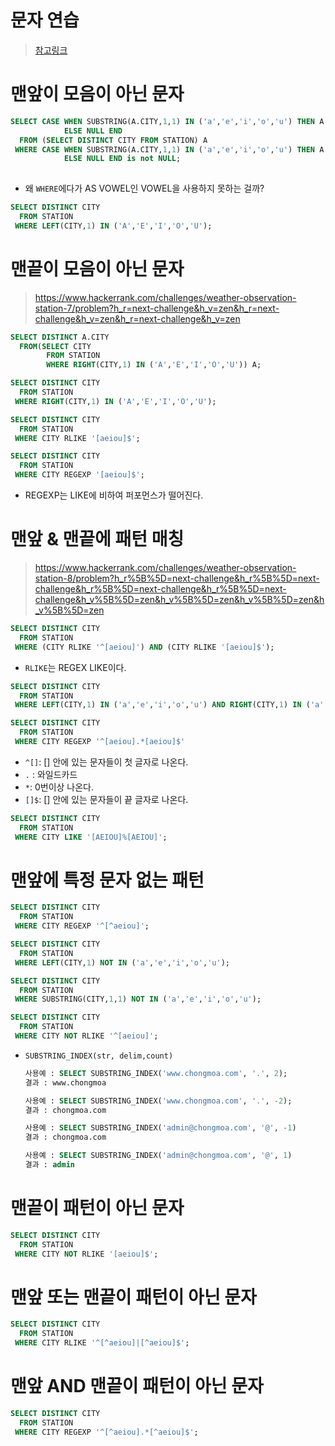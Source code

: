 # 문자 연습
> [참고링크](https://fourier.dev/programming/2019/07/10/mysql-basic1.html)

# 맨앞이 모음이 아닌 문자
```SQL
SELECT CASE WHEN SUBSTRING(A.CITY,1,1) IN ('a','e','i','o','u') THEN A.CITY
            ELSE NULL END
  FROM (SELECT DISTINCT CITY FROM STATION) A
 WHERE CASE WHEN SUBSTRING(A.CITY,1,1) IN ('a','e','i','o','u') THEN A.CITY
            ELSE NULL END is not NULL;
 
```

- 왜 `WHERE`에다가 AS VOWEL인 VOWEL을 사용하지 못하는 걸까?

```SQL
SELECT DISTINCT CITY
  FROM STATION
 WHERE LEFT(CITY,1) IN ('A','E','I','O','U');
```



# 맨끝이 모음이 아닌 문자

> https://www.hackerrank.com/challenges/weather-observation-station-7/problem?h_r=next-challenge&h_v=zen&h_r=next-challenge&h_v=zen&h_r=next-challenge&h_v=zen
```SQL
SELECT DISTINCT A.CITY
  FROM(SELECT CITY
        FROM STATION
        WHERE RIGHT(CITY,1) IN ('A','E','I','O','U')) A;
```

```SQL
SELECT DISTINCT CITY
  FROM STATION
 WHERE RIGHT(CITY,1) IN ('A','E','I','O','U');
```

```SQL
SELECT DISTINCT CITY
  FROM STATION
 WHERE CITY RLIKE '[aeiou]$';
```

```SQL
SELECT DISTINCT CITY
  FROM STATION
 WHERE CITY REGEXP '[aeiou]$';
```
- REGEXP는 LIKE에 비하여 퍼포먼스가 떨어진다.

# 맨앞 & 맨끝에 패턴 매칭
> https://www.hackerrank.com/challenges/weather-observation-station-8/problem?h_r%5B%5D=next-challenge&h_r%5B%5D=next-challenge&h_r%5B%5D=next-challenge&h_r%5B%5D=next-challenge&h_v%5B%5D=zen&h_v%5B%5D=zen&h_v%5B%5D=zen&h_v%5B%5D=zen

```SQL
SELECT DISTINCT CITY
  FROM STATION
 WHERE (CITY RLIKE '^[aeiou]') AND (CITY RLIKE '[aeiou]$'); 
```

- `RLIKE`는 REGEX LIKE이다. 


```SQL
SELECT DISTINCT CITY
  FROM STATION
 WHERE LEFT(CITY,1) IN ('a','e','i','o','u') AND RIGHT(CITY,1) IN ('a','e','i','o','u');
```

```SQL
SELECT DISTINCT CITY
  FROM STATION
 WHERE CITY REGEXP '^[aeiou].*[aeiou]$'
```

- `^[]`: [] 안에 있는 문자들이 첫 글자로 나온다.
- `.` : 와일드카드
- `*`: 0번이상 나온다.
- `[]$`: [] 안에 있는 문자들이 끝 글자로 나온다.

```SQL
SELECT DISTINCT CITY
  FROM STATION
 WHERE CITY LIKE '[AEIOU]%[AEIOU]';
```

# 맨앞에 특정 문자 없는 패턴

```SQL
SELECT DISTINCT CITY
  FROM STATION
 WHERE CITY REGEXP '^[^aeiou]';
```

```SQL
SELECT DISTINCT CITY
  FROM STATION
 WHERE LEFT(CITY,1) NOT IN ('a','e','i','o','u');
```

```SQL
SELECT DISTINCT CITY
  FROM STATION
 WHERE SUBSTRING(CITY,1,1) NOT IN ('a','e','i','o','u');
```

```SQL
SELECT DISTINCT CITY
  FROM STATION
 WHERE CITY NOT RLIKE '^[aeiou]';
```

- `SUBSTRING_INDEX(str, delim,count)`
    ```SQL
    사용예 : SELECT SUBSTRING_INDEX('www.chongmoa.com', '.', 2);
    결과 : www.chongmoa

    사용예 : SELECT SUBSTRING_INDEX('www.chongmoa.com', '.', -2);
    결과 : chongmoa.com

    사용예 : SELECT SUBSTRING_INDEX('admin@chongmoa.com', '@', -1)
    결과 : chongmoa.com

    사용예 : SELECT SUBSTRING_INDEX('admin@chongmoa.com', '@', 1)
    결과 : admin
    ```

# 맨끝이 패턴이 아닌 문자

```SQL
SELECT DISTINCT CITY
  FROM STATION
 WHERE CITY NOT RLIKE '[aeiou]$';
```

# 맨앞 또는 맨끝이 패턴이 아닌 문자

```SQL
SELECT DISTINCT CITY
  FROM STATION
 WHERE CITY RLIKE '^[^aeiou]|[^aeiou]$';
```

# 맨앞 AND 맨끝이 패턴이 아닌 문자

```SQL
SELECT DISTINCT CITY
  FROM STATION
 WHERE CITY REGEXP '^[^aeiou].*[^aeiou]$';
```